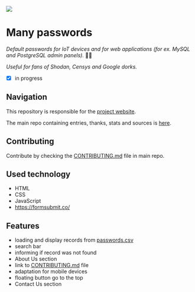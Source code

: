 ![](https://github.com/many-passwords/many-passwords/blob/main/many-passwords.png)

# Many passwords

_Default passwords for IoT devices and for web applications (for ex. MySQL and PostgreSQL admin panels)._ 🐱‍💻

_Useful for fans of Shodan, Censys and Google dorks._

- [x] in progress

## Navigation

This repository is responsible for the [project website](https://many-passwords.github.io).

The main repo containing entries, thanks, stats and sources is [here](https://github.com/many-passwords/many-passwords).

## Contributing

Contribute by checking the [CONTRIBUTING.md](https://github.com/many-passwords/many-passwords/blob/main/CONTRIBUTING.md) file in main repo.

## Used technology

- HTML
- CSS
- JavaScript
- https://formsubmit.co/

## Features

- loading and display records from [passwords.csv](https://github.com/many-passwords/many-passwords/blob/main/passwords.csv)
- search bar
- informing if record was not found
- About Us section
- link to [CONTRIBUTING.md](https://github.com/many-passwords/many-passwords/blob/main/CONTRIBUTING.md) file
- adaptation for mobile devices
- floating button go to the top
- Contact Us section

